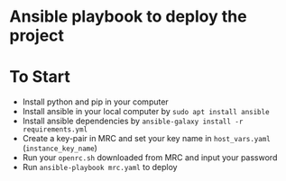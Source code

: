 Ansible playbook to deploy the project
===================================

# To Start
- Install python and pip in your computer
- Install ansible in your local computer by `sudo apt install ansible`
- Install ansible dependencies by `ansible-galaxy install -r requirements.yml`
- Create a key-pair in MRC and set your key name in `host_vars.yaml` (`instance_key_name`)
- Run your `openrc.sh` downloaded from MRC and input your password
- Run `ansible-playbook mrc.yaml` to deploy